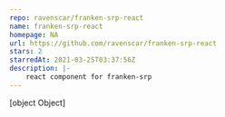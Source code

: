 ```yaml
---
repo: ravenscar/franken-srp-react
name: franken-srp-react
homepage: NA
url: https://github.com/ravenscar/franken-srp-react
stars: 2
starredAt: 2021-03-25T03:37:56Z
description: |-
    react component for franken-srp
---
```


[object Object]
